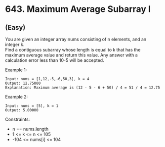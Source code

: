 # 643. Maximum Average Subarray I
## (Easy)

You are given an integer array nums consisting of n elements, and an integer k.
<br>
Find a contiguous subarray whose length is equal to k that has the maximum average value and return this value. Any answer with a calculation error less than 10-5 will be accepted.
<br>
 

Example 1:

```
Input: nums = [1,12,-5,-6,50,3], k = 4
Output: 12.75000
Explanation: Maximum average is (12 - 5 - 6 + 50) / 4 = 51 / 4 = 12.75
```

Example 2:

```
Input: nums = [5], k = 1
Output: 5.00000
```
 

Constraints:

- n == nums.length
- 1 <= k <= n <= 105
- -104 <= nums[i] <= 104